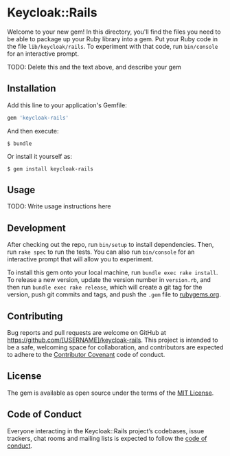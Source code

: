 # Keycloak::Rails

Welcome to your new gem! In this directory, you'll find the files you need to be able to package up your Ruby library into a gem. Put your Ruby code in the file `lib/keycloak/rails`. To experiment with that code, run `bin/console` for an interactive prompt.

TODO: Delete this and the text above, and describe your gem

## Installation

Add this line to your application's Gemfile:

```ruby
gem 'keycloak-rails'
```

And then execute:

    $ bundle

Or install it yourself as:

    $ gem install keycloak-rails

## Usage

TODO: Write usage instructions here

## Development

After checking out the repo, run `bin/setup` to install dependencies. Then, run `rake spec` to run the tests. You can also run `bin/console` for an interactive prompt that will allow you to experiment.

To install this gem onto your local machine, run `bundle exec rake install`. To release a new version, update the version number in `version.rb`, and then run `bundle exec rake release`, which will create a git tag for the version, push git commits and tags, and push the `.gem` file to [rubygems.org](https://rubygems.org).

## Contributing

Bug reports and pull requests are welcome on GitHub at https://github.com/[USERNAME]/keycloak-rails. This project is intended to be a safe, welcoming space for collaboration, and contributors are expected to adhere to the [Contributor Covenant](http://contributor-covenant.org) code of conduct.

## License

The gem is available as open source under the terms of the [MIT License](https://opensource.org/licenses/MIT).

## Code of Conduct

Everyone interacting in the Keycloak::Rails project’s codebases, issue trackers, chat rooms and mailing lists is expected to follow the [code of conduct](https://github.com/[USERNAME]/keycloak-rails/blob/master/CODE_OF_CONDUCT.md).
